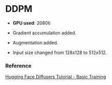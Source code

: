 # DDPM
- **GPU used**: 2080ti

- Gradient accumulation added.
- Augmentation added.
- Input size changed from 128x128 to 512x512.

### Reference
[Hugging Face Diffusers Tutorial - Basic Training](https://huggingface.co/docs/diffusers/ko/tutorials/basic_training)
